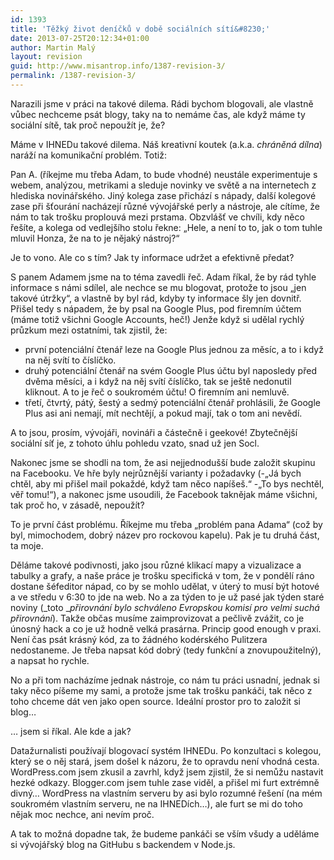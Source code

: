 ```yaml
---
id: 1393
title: 'Těžký život deníčků v době sociálních sítí&#8230;'
date: 2013-07-25T20:12:34+01:00
author: Martin Malý
layout: revision
guid: http://www.misantrop.info/1387-revision-3/
permalink: /1387-revision-3/
---
```

Narazili jsme v práci na takové dilema. Rádi bychom blogovali, ale vlastně vůbec nechceme psát blogy, taky na to nemáme čas, ale když máme ty sociální sítě, tak proč nepoužít je, že?

<!--more-->

Máme v IHNEDu takové dilema. Náš kreativní koutek (a.k.a. _chráněná dílna_) naráží na komunikační problém. Totiž:

Pan A. (říkejme mu třeba Adam, to bude vhodné) neustále experimentuje s webem, analýzou, metrikami a sleduje novinky ve světě a na internetech z hlediska novinářského. Jiný kolega zase přichází s nápady, další kolegové zase při šťourání nacházejí různé vývojářské perly a nástroje, ale cítíme, že nám to tak trošku proplouvá mezi prstama. Obzvlášť ve chvíli, kdy něco řešíte, a kolega od vedlejšího stolu řekne: &#8222;Hele, a není to to, jak o tom tuhle mluvil Honza, že na to je nějaký nástroj?&#8220;

Je to vono. Ale co s tím? Jak ty informace udržet a efektivně předat?

S panem Adamem jsme na to téma zavedli řeč. Adam říkal, že by rád tyhle informace s námi sdílel, ale nechce se mu blogovat, protože to jsou &#8222;jen takové útržky&#8220;, a vlastně by byl rád, kdyby ty informace šly jen dovnitř. Přišel tedy s nápadem, že by psal na Google Plus, pod firemním účtem (máme totiž všichni Google Accounts, heč!) Jenže když si udělal rychlý průzkum mezi ostatními, tak zjistil, že:

  * <span style="line-height: 13px;">první potenciální čtenář leze na Google Plus jednou za měsíc, a to i když na něj svítí to číslíčko.</span>
  * druhý potenciální čtenář na svém Google Plus účtu byl naposledy před dvěma měsíci, a i když na něj svítí číslíčko, tak se ještě nedonutil kliknout. A to je řeč o soukromém účtu! O firemním ani nemluvě.
  * třetí, čtvrtý, pátý, šestý a sedmý potenciální čtenář prohlásili, že Google Plus asi ani nemají, mít nechtějí, a pokud mají, tak o tom ani nevědí.

A to jsou, prosím, vývojáři, novináři a částečně i geekové! Zbytečnější sociální síť je, z tohoto úhlu pohledu vzato, snad už jen Socl.

Nakonec jsme se shodli na tom, že asi nejjednodušší bude založit skupinu na Facebooku. Ve hře byly nejrůznější varianty i požadavky (-&#8222;Já bych chtěl, aby mi přišel mail pokaždé, když tam něco napíšeš.&#8220; -&#8222;To bys nechtěl, věř tomu!&#8220;), a nakonec jsme usoudili, že Facebook taknějak máme všichni, tak proč ho, v zásadě, nepoužít?

To je první část problému. Říkejme mu třeba &#8222;problém pana Adama&#8220; (což by byl, mimochodem, dobrý název pro rockovou kapelu). Pak je tu druhá část, ta moje.

Děláme takové podivnosti, jako jsou různé klikací mapy a vizualizace a tabulky a grafy, a naše práce je trošku specifická v tom, že v pondělí ráno dostane šéfeditor nápad, co by se mohlo udělat, v úterý to musí být hotové a ve středu v 6:30 to jde na web. No a za týden to je už pasé jak týden staré noviny (_toto __přirovnání bylo schváleno Evropskou komisí pro velmi suchá přirovnání_). Takže občas musíme zaimprovizovat a pečlivě zvážit, co je únosný hack a co je už hodně velká prasárna. Princip good enough v praxi. Není čas psát krásný kód, za to žádného kodérského Pulitzera nedostaneme. Je třeba napsat kód dobrý (tedy funkční a znovupoužitelný), a napsat ho rychle.

No a při tom nacházíme jednak nástroje, co nám tu práci usnadní, jednak si taky něco píšeme my sami, a protože jsme tak trošku pankáči, tak něco z toho chceme dát ven jako open source. Ideální prostor pro to založit si blog&#8230;

&#8230; jsem si říkal. Ale kde a jak?

Datažurnalisti používají blogovací systém IHNEDu. Po konzultaci s kolegou, který se o něj stará, jsem došel k názoru, že to opravdu není vhodná cesta. WordPress.com jsem zkusil a zavrhl, když jsem zjistil, že si nemůžu nastavit hezké odkazy. Blogger.com jsem tuhle zase viděl, a přišel mi furt extrémně divný&#8230; WordPress na vlastním serveru by asi bylo rozumné řešení (na mém soukromém vlastním serveru, ne na IHNEDích&#8230;), ale furt se mi do toho nějak moc nechce, ani nevím proč.

A tak to možná dopadne tak, že budeme pankáči se vším všudy a uděláme si vývojářský blog na GitHubu s backendem v Node.js.